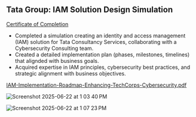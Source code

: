 ## Tata Group:  IAM Solution Design Simulation ##

<a href="https://forage-uploads-prod.s3.amazonaws.com/completion-certificates/ifobHAoMjQs9s6bKS/gmf3ypEXBj2wvfQWC_ifobHAoMjQs9s6bKS_7xKJisfSm6yWBJk9S_1750556085265_completion_certificate.pdf"> Certificate of Completion </a>

* Completed a simulation creating an identity and access management (IAM) solution for Tata Consultancy Services, collaborating with a Cybersecurity Consulting team.
* Created a detailed implementation plan (phases, milestones, timelines) that alignded with business goals. 
* Acquired expertise in IAM principles, cybersecurity best practices, and strategic alignment with business objectives.
  
[IAM-Implementation-Roadmap-Enhancing-TechCorps-Cybersecurity.pdf](https://github.com/user-attachments/files/20851070/IAM-Implementation-Roadmap-Enhancing-TechCorps-Cybersecurity.pdf)

![Screenshot 2025-06-22 at 1 03 40 PM](https://github.com/user-attachments/assets/7cc74b23-c8bb-46a9-8f41-c706f2c3b940)

![Screenshot 2025-06-22 at 1 07 23 PM](https://github.com/user-attachments/assets/1c3c9a01-8241-4938-9441-47d0821c6aea)
